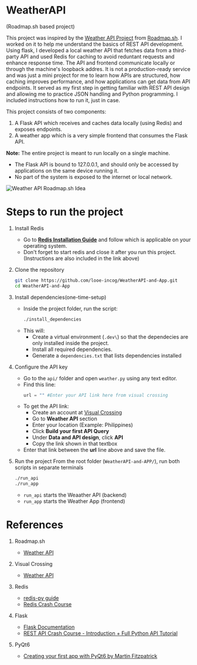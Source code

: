 # WeatherAPI
(Roadmap.sh based project)

This project was inspired by the [Weather API Project](https://roadmap.sh/projects/weather-api-wrapper-service) from [Roadmap.sh](https://roadmap.sh/). I worked on it to help me understand the basics of REST API development. Using flask, I developed a local weather API that fetches data from a third-party API and used Redis for caching to avoid reduntant requests and enhance response time. The API and frontend communicate locally or through the machine's loopback addres. It is not a production-ready service and was just a mini project for me to learn how APIs are structured, how caching improves performance, and how applications can get data from API endpoints. It served as my first step in getting familiar with REST API design and allowing me to practice JSON handling and Python programming. I included instructions how to run it, just in case.

This project consists of two components:
1. A Flask API which receives and caches data locally (using Redis) and exposes endpoints.
2. A weather app which is a very simple frontend that consumes the Flask API.

**Note:** The entire project is meant to run locally on a single machine.
   - The Flask API is bound to 127.0.0.1, and should only be accessed by applications on the same device running it.
   - No part of the system is exposed to the internet or local network.

![Weather API Roadmap.sh Idea](https://assets.roadmap.sh/guest/weather-api-f8i1q.png)

# Steps to run the project

1. Install Redis
   - Go to [**Redis Installation Guide**](https://redis.io/docs/latest/operate/oss_and_stack/install/archive/install-redis/) and follow which is applicable on your operating system.
   - Don't forget to start redis and close it after you run this project. (Instructions are also included in the link above)

2. Clone the repository
   ```sh
   git clone https://github.com/looe-incog/WeatherAPI-and-App.git
   cd WeatherAPI-and-App
   ```  
3. Install dependencies(one-time-setup)
   - Inside the project folder, run the script:
      ```sh
      ./install_dependencies
      ```
   - This will:
      - Create a virtual environment (`.dev\`) so that the dependecies are only installed inside the project.
      - Install all required dependencies.
      - Generate a `dependencies.txt` that lists dependencies installed

4. Configure the API key
   - Go to the `api/` folder and open `weather.py` using any text editor.
   - Find this line:
      ```python
      url = "" #Enter your API link here from visual crossing
      ```
   - To get the API link:
      - Create an account at [Visual Crossing](https://www.visualcrossing.com/)
      - Go to **Weather API** section
      - Enter your location (Example: Philippines)
      - Click **Build your first API Query**
      - Under **Data and API design**, click **API**
      - Copy the link shown in that textbox
   - Enter that link between the **url** line above and save the file.

5. Run the project
   From the root folder (`WeatherAPI-and-APP/`), run both scripts in separate terminals
   ```sh
   ./run_api
   ./run_app
   ```
   - `run_api` starts the Weaather API (backend)
   - `run_app` starts the Weather App (frontend)

# References

1. Roadmap.sh
   - [Weather API](https://roadmap.sh/projects/weather-api-wrapper-service)

2. Visual Crossing
   - [Weather API](https://www.visualcrossing.com/weather-api/)

3. Redis
   - [redis-py guide](https://redis.io/docs/latest/clients/redis-py/)
   - [Redis Crash Course](https://www.youtube.com/watch?v=jgpVdJB2sKQ)

4. Flask
   - [Flask Documentation](https://flask.palletsprojects.com/en/stable/)
   - [REST API Crash Course - Introduction + Full Python API Tutorial](https://www.youtube.com/watch?v=qbLc5a9jdXo)

5. PyQt6
   - [Creating your first app with PyQt6 by Martin Fitzpatrick](https://www.pythonguis.com/pyqt6-tutorial/#pyqt6-start)
